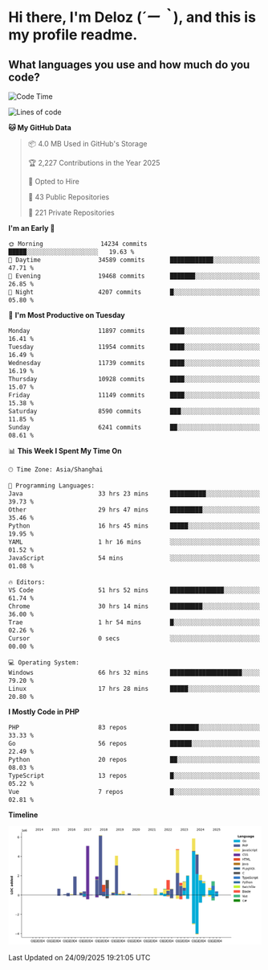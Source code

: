 # **Hi there, I'm Deloz (*´ー｀*), and this is my profile readme.**

## **What languages you use and how much do you code?**

<!--START_SECTION:waka-->
![Code Time](http://img.shields.io/badge/Code%20Time-7%2C610%20hrs%2024%20mins-blue)

![Lines of code](https://img.shields.io/badge/From%20Hello%20World%20I%27ve%20Written-53.7%20million%20lines%20of%20code-blue)

**🐱 My GitHub Data** 

> 📦 4.0 MB Used in GitHub's Storage 
 > 
> 🏆 2,227 Contributions in the Year 2025
 > 
> 💼 Opted to Hire
 > 
> 📜 43 Public Repositories 
 > 
> 🔑 221 Private Repositories 
 > 
**I'm an Early 🐤** 

```text
🌞 Morning                14234 commits       █████░░░░░░░░░░░░░░░░░░░░   19.63 % 
🌆 Daytime                34589 commits       ████████████░░░░░░░░░░░░░   47.71 % 
🌃 Evening                19468 commits       ███████░░░░░░░░░░░░░░░░░░   26.85 % 
🌙 Night                  4207 commits        █░░░░░░░░░░░░░░░░░░░░░░░░   05.80 % 
```
📅 **I'm Most Productive on Tuesday** 

```text
Monday                   11897 commits       ████░░░░░░░░░░░░░░░░░░░░░   16.41 % 
Tuesday                  11954 commits       ████░░░░░░░░░░░░░░░░░░░░░   16.49 % 
Wednesday                11739 commits       ████░░░░░░░░░░░░░░░░░░░░░   16.19 % 
Thursday                 10928 commits       ████░░░░░░░░░░░░░░░░░░░░░   15.07 % 
Friday                   11149 commits       ████░░░░░░░░░░░░░░░░░░░░░   15.38 % 
Saturday                 8590 commits        ███░░░░░░░░░░░░░░░░░░░░░░   11.85 % 
Sunday                   6241 commits        ██░░░░░░░░░░░░░░░░░░░░░░░   08.61 % 
```


📊 **This Week I Spent My Time On** 

```text
🕑︎ Time Zone: Asia/Shanghai

💬 Programming Languages: 
Java                     33 hrs 23 mins      ██████████░░░░░░░░░░░░░░░   39.73 % 
Other                    29 hrs 47 mins      █████████░░░░░░░░░░░░░░░░   35.46 % 
Python                   16 hrs 45 mins      █████░░░░░░░░░░░░░░░░░░░░   19.95 % 
YAML                     1 hr 16 mins        ░░░░░░░░░░░░░░░░░░░░░░░░░   01.52 % 
JavaScript               54 mins             ░░░░░░░░░░░░░░░░░░░░░░░░░   01.08 % 

🔥 Editors: 
VS Code                  51 hrs 52 mins      ███████████████░░░░░░░░░░   61.74 % 
Chrome                   30 hrs 14 mins      █████████░░░░░░░░░░░░░░░░   36.00 % 
Trae                     1 hr 54 mins        █░░░░░░░░░░░░░░░░░░░░░░░░   02.26 % 
Cursor                   0 secs              ░░░░░░░░░░░░░░░░░░░░░░░░░   00.00 % 

💻 Operating System: 
Windows                  66 hrs 32 mins      ████████████████████░░░░░   79.20 % 
Linux                    17 hrs 28 mins      █████░░░░░░░░░░░░░░░░░░░░   20.80 % 
```

**I Mostly Code in PHP** 

```text
PHP                      83 repos            ████████░░░░░░░░░░░░░░░░░   33.33 % 
Go                       56 repos            ██████░░░░░░░░░░░░░░░░░░░   22.49 % 
Python                   20 repos            ██░░░░░░░░░░░░░░░░░░░░░░░   08.03 % 
TypeScript               13 repos            █░░░░░░░░░░░░░░░░░░░░░░░░   05.22 % 
Vue                      7 repos             █░░░░░░░░░░░░░░░░░░░░░░░░   02.81 % 
```



**Timeline**

![Lines of Code chart](https://raw.githubusercontent.com/deloz/deloz/main/assets/bar_graph.png)


 Last Updated on 24/09/2025 19:21:05 UTC
<!--END_SECTION:waka-->
